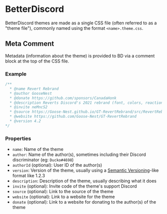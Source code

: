 # BetterDiscord

BetterDiscord themes are made as a single CSS file (often referred to as a "theme file"), commonly named using the format `<name>.theme.css`.


## Meta Comment

Metadata (information about the theme) is provided to BD via a comment block at the top of the CSS file.

### Example

```css
/**
  * @name Revert Rebrand
  * @author GooseNest
  * @donate https://github.com/sponsors/CanadaHonk
  * @description Reverts Discord's 2021 rebrand (font, colors, reactions, mentions, loading screen, home icon, reply ping color, and more)
  * @invite neMncS2
  * @source https://Goose-Nest.github.io/GT-RevertRebrand/src/RevertRebrand.theme.css
  * @website https://github.com/Goose-Nest/GT-RevertRebrand
  * @version 4.2
*/
```

### Properties

- `name`: Name of the theme
- `author`: Name of the author(s), sometimes including their Discord discriminator (eg: `Ducko#4698`)
- `authorId` (optional): User ID of the author(s)
- `version`: Version of the theme, usually using a [Semantic Versioning](https://semver.org)-like format like 1.2.3
- `description`: Description of the theme, usually describing what it does
- `invite` (optional): Invite code of the theme's support Discord
- `source` (optional): Link to the source of the theme
- `website` (optional): Link to a website for the theme
- `donate` (optional): Link to a website for donating to the author(s) of the theme